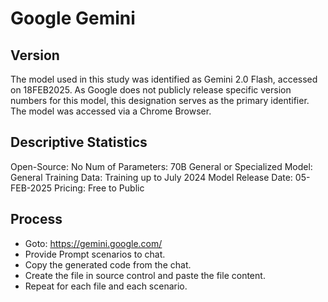 # Google Gemini

## Version
The model used in this study was identified as Gemini 2.0 Flash, accessed on 18FEB2025.  As Google does not publicly release specific version numbers for this model, this designation serves as the primary identifier.  The model was accessed via a Chrome Browser.

## Descriptive Statistics
  Open-Source: No
  Num of Parameters: 70B 
  General or Specialized Model: General
  Training Data: Training up to July 2024
  Model Release Date: 05-FEB-2025
  Pricing: Free to Public

## Process
* Goto: https://gemini.google.com/
* Provide Prompt scenarios to chat.  
* Copy the generated code from the chat.  
* Create the file in source control and paste the file content.  
* Repeat for each file and each scenario.  
